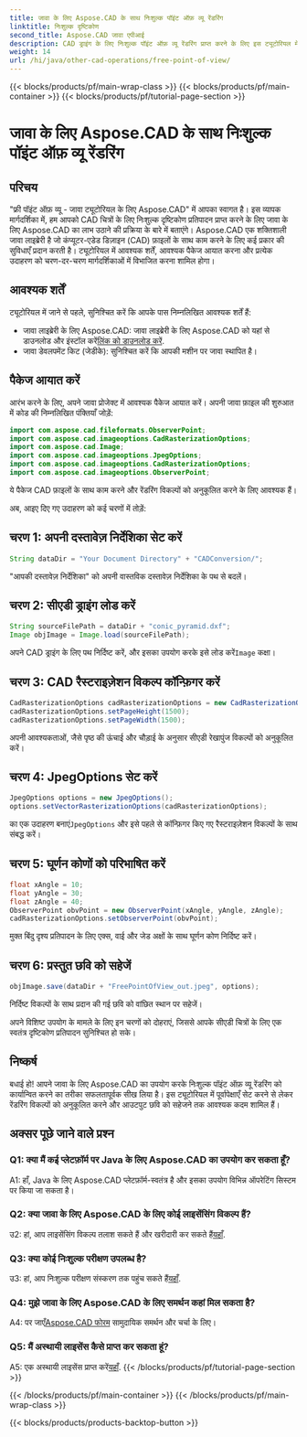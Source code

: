 ```yaml
---
title: जावा के लिए Aspose.CAD के साथ निःशुल्क पॉइंट ऑफ़ व्यू रेंडरिंग
linktitle: निःशुल्क दृष्टिकोण
second_title: Aspose.CAD जावा एपीआई
description: CAD ड्राइंग के लिए निःशुल्क पॉइंट ऑफ़ व्यू रेंडरिंग प्राप्त करने के लिए इस ट्यूटोरियल में Java के लिए Aspose.CAD की शक्ति का अन्वेषण करें। Aspose.CAD की क्षमता को उजागर करें।
weight: 14
url: /hi/java/other-cad-operations/free-point-of-view/
---
```


{{< blocks/products/pf/main-wrap-class >}}
{{< blocks/products/pf/main-container >}}
{{< blocks/products/pf/tutorial-page-section >}}

# जावा के लिए Aspose.CAD के साथ निःशुल्क पॉइंट ऑफ़ व्यू रेंडरिंग

## परिचय

"फ्री पॉइंट ऑफ़ व्यू - जावा ट्यूटोरियल के लिए Aspose.CAD" में आपका स्वागत है। इस व्यापक मार्गदर्शिका में, हम आपको CAD चित्रों के लिए निःशुल्क दृष्टिकोण प्रतिपादन प्राप्त करने के लिए जावा के लिए Aspose.CAD का लाभ उठाने की प्रक्रिया के बारे में बताएंगे। Aspose.CAD एक शक्तिशाली जावा लाइब्रेरी है जो कंप्यूटर-एडेड डिज़ाइन (CAD) फ़ाइलों के साथ काम करने के लिए कई प्रकार की सुविधाएँ प्रदान करती है। ट्यूटोरियल में आवश्यक शर्तें, आवश्यक पैकेज आयात करना और प्रत्येक उदाहरण को चरण-दर-चरण मार्गदर्शिकाओं में विभाजित करना शामिल होगा।

## आवश्यक शर्तें

ट्यूटोरियल में जाने से पहले, सुनिश्चित करें कि आपके पास निम्नलिखित आवश्यक शर्तें हैं:
-  जावा लाइब्रेरी के लिए Aspose.CAD: जावा लाइब्रेरी के लिए Aspose.CAD को यहां से डाउनलोड और इंस्टॉल करें[लिंक को डाउनलोड करें](https://releases.aspose.com/cad/java/).
- जावा डेवलपमेंट किट (जेडीके): सुनिश्चित करें कि आपकी मशीन पर जावा स्थापित है।

## पैकेज आयात करें

आरंभ करने के लिए, अपने जावा प्रोजेक्ट में आवश्यक पैकेज आयात करें। अपनी जावा फ़ाइल की शुरुआत में कोड की निम्नलिखित पंक्तियाँ जोड़ें:
```java
import com.aspose.cad.fileformats.ObserverPoint;
import com.aspose.cad.imageoptions.CadRasterizationOptions;
import com.aspose.cad.Image;
import com.aspose.cad.imageoptions.JpegOptions;
import com.aspose.cad.imageoptions.CadRasterizationOptions;
import com.aspose.cad.imageoptions.ObserverPoint;
```

ये पैकेज CAD फ़ाइलों के साथ काम करने और रेंडरिंग विकल्पों को अनुकूलित करने के लिए आवश्यक हैं।

अब, आइए दिए गए उदाहरण को कई चरणों में तोड़ें:

## चरण 1: अपनी दस्तावेज़ निर्देशिका सेट करें

```java
String dataDir = "Your Document Directory" + "CADConversion/";
```

"आपकी दस्तावेज़ निर्देशिका" को अपनी वास्तविक दस्तावेज़ निर्देशिका के पथ से बदलें।

## चरण 2: सीएडी ड्राइंग लोड करें

```java
String sourceFilePath = dataDir + "conic_pyramid.dxf";
Image objImage = Image.load(sourceFilePath);
```

अपने CAD ड्राइंग के लिए पथ निर्दिष्ट करें, और इसका उपयोग करके इसे लोड करें`Image` कक्षा।

## चरण 3: CAD रैस्टराइज़ेशन विकल्प कॉन्फ़िगर करें

```java
CadRasterizationOptions cadRasterizationOptions = new CadRasterizationOptions();
cadRasterizationOptions.setPageHeight(1500);
cadRasterizationOptions.setPageWidth(1500);
```

अपनी आवश्यकताओं, जैसे पृष्ठ की ऊंचाई और चौड़ाई के अनुसार सीएडी रेखापुंज विकल्पों को अनुकूलित करें।

## चरण 4: JpegOptions सेट करें

```java
JpegOptions options = new JpegOptions();
options.setVectorRasterizationOptions(cadRasterizationOptions);
```

 का एक उदाहरण बनाएं`JpegOptions` और इसे पहले से कॉन्फ़िगर किए गए रैस्टराइज़ेशन विकल्पों के साथ संबद्ध करें।

## चरण 5: घूर्णन कोणों को परिभाषित करें

```java
float xAngle = 10;
float yAngle = 30;
float zAngle = 40;
ObserverPoint obvPoint = new ObserverPoint(xAngle, yAngle, zAngle);
cadRasterizationOptions.setObserverPoint(obvPoint);
```

मुक्त बिंदु दृश्य प्रतिपादन के लिए एक्स, वाई और जेड अक्षों के साथ घूर्णन कोण निर्दिष्ट करें।

## चरण 6: प्रस्तुत छवि को सहेजें

```java
objImage.save(dataDir + "FreePointOfView_out.jpeg", options);
```

निर्दिष्ट विकल्पों के साथ प्रदान की गई छवि को वांछित स्थान पर सहेजें।

अपने विशिष्ट उपयोग के मामले के लिए इन चरणों को दोहराएं, जिससे आपके सीएडी चित्रों के लिए एक स्वतंत्र दृष्टिकोण प्रतिपादन सुनिश्चित हो सके।

## निष्कर्ष

बधाई हो! आपने जावा के लिए Aspose.CAD का उपयोग करके निःशुल्क पॉइंट ऑफ़ व्यू रेंडरिंग को कार्यान्वित करने का तरीका सफलतापूर्वक सीख लिया है। इस ट्यूटोरियल में पूर्वापेक्षाएँ सेट करने से लेकर रेंडरिंग विकल्पों को अनुकूलित करने और आउटपुट छवि को सहेजने तक आवश्यक कदम शामिल हैं।

## अक्सर पूछे जाने वाले प्रश्न

### Q1: क्या मैं कई प्लेटफ़ॉर्म पर Java के लिए Aspose.CAD का उपयोग कर सकता हूँ?

A1: हाँ, Java के लिए Aspose.CAD प्लेटफ़ॉर्म-स्वतंत्र है और इसका उपयोग विभिन्न ऑपरेटिंग सिस्टम पर किया जा सकता है।

### Q2: क्या जावा के लिए Aspose.CAD के लिए कोई लाइसेंसिंग विकल्प हैं?

 उ2: हां, आप लाइसेंसिंग विकल्प तलाश सकते हैं और खरीदारी कर सकते हैं[यहाँ](https://purchase.aspose.com/buy).

### Q3: क्या कोई निःशुल्क परीक्षण उपलब्ध है?

 उ3: हां, आप निःशुल्क परीक्षण संस्करण तक पहुंच सकते हैं[यहाँ](https://releases.aspose.com/).

### Q4: मुझे जावा के लिए Aspose.CAD के लिए समर्थन कहां मिल सकता है?

 A4: पर जाएँ[Aspose.CAD फोरम](https://forum.aspose.com/c/cad/19) सामुदायिक समर्थन और चर्चा के लिए।

### Q5: मैं अस्थायी लाइसेंस कैसे प्राप्त कर सकता हूं?

 A5: एक अस्थायी लाइसेंस प्राप्त करें[यहाँ](https://purchase.aspose.com/temporary-license/).
{{< /blocks/products/pf/tutorial-page-section >}}

{{< /blocks/products/pf/main-container >}}
{{< /blocks/products/pf/main-wrap-class >}}

{{< blocks/products/products-backtop-button >}}
